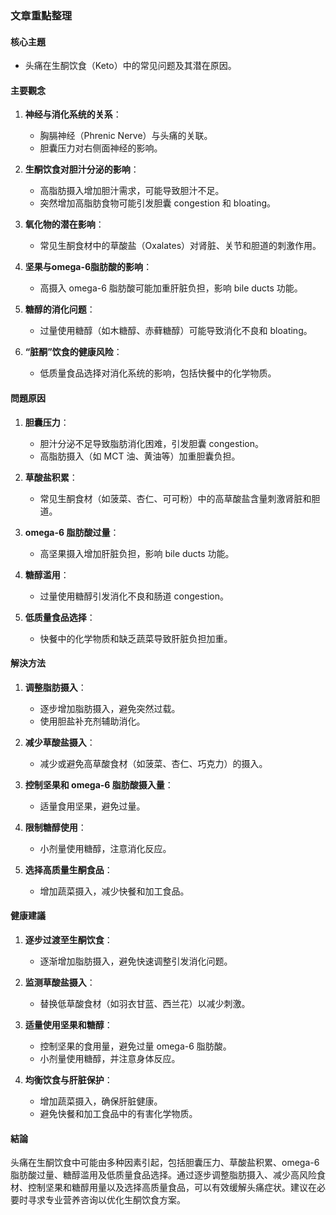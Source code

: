 ### 文章重點整理

#### 核心主題
- 头痛在生酮饮食（Keto）中的常见问题及其潜在原因。

#### 主要觀念
1. **神经与消化系统的关系**：
   - 胸膈神经（Phrenic Nerve）与头痛的关联。
   - 胆囊压力对右侧面神经的影响。

2. **生酮饮食对胆汁分泌的影响**：
   - 高脂肪摄入增加胆汁需求，可能导致胆汁不足。
   - 突然增加高脂肪食物可能引发胆囊 congestion 和 bloating。

3. **氧化物的潜在影响**：
   - 常见生酮食材中的草酸盐（Oxalates）对肾脏、关节和胆道的刺激作用。

4. **坚果与omega-6脂肪酸的影响**：
   - 高摄入 omega-6 脂肪酸可能加重肝脏负担，影响 bile ducts 功能。

5. **糖醇的消化问题**：
   - 过量使用糖醇（如木糖醇、赤藓糖醇）可能导致消化不良和 bloating。

6. **“脏酮”饮食的健康风险**：
   - 低质量食品选择对消化系统的影响，包括快餐中的化学物质。

#### 問題原因
1. **胆囊压力**：
   - 胆汁分泌不足导致脂肪消化困难，引发胆囊 congestion。
   - 高脂肪摄入（如 MCT 油、黄油等）加重胆囊负担。

2. **草酸盐积累**：
   - 常见生酮食材（如菠菜、杏仁、可可粉）中的高草酸盐含量刺激肾脏和胆道。

3. **omega-6 脂肪酸过量**：
   - 高坚果摄入增加肝脏负担，影响 bile ducts 功能。

4. **糖醇滥用**：
   - 过量使用糖醇引发消化不良和肠道 congestion。

5. **低质量食品选择**：
   - 快餐中的化学物质和缺乏蔬菜导致肝脏负担加重。

#### 解決方法
1. **调整脂肪摄入**：
   - 逐步增加脂肪摄入，避免突然过载。
   - 使用胆盐补充剂辅助消化。

2. **减少草酸盐摄入**：
   - 减少或避免高草酸食材（如菠菜、杏仁、巧克力）的摄入。

3. **控制坚果和 omega-6 脂肪酸摄入量**：
   - 适量食用坚果，避免过量。

4. **限制糖醇使用**：
   - 小剂量使用糖醇，注意消化反应。

5. **选择高质量生酮食品**：
   - 增加蔬菜摄入，减少快餐和加工食品。

#### 健康建議
1. **逐步过渡至生酮饮食**：
   - 逐渐增加脂肪摄入，避免快速调整引发消化问题。

2. **监测草酸盐摄入**：
   - 替换低草酸食材（如羽衣甘蓝、西兰花）以减少刺激。

3. **适量使用坚果和糖醇**：
   - 控制坚果的食用量，避免过量 omega-6 脂肪酸。
   - 小剂量使用糖醇，并注意身体反应。

4. **均衡饮食与肝脏保护**：
   - 增加蔬菜摄入，确保肝脏健康。
   - 避免快餐和加工食品中的有害化学物质。

#### 結論
头痛在生酮饮食中可能由多种因素引起，包括胆囊压力、草酸盐积累、omega-6 脂肪酸过量、糖醇滥用及低质量食品选择。通过逐步调整脂肪摄入、减少高风险食材、控制坚果和糖醇用量以及选择高质量食品，可以有效缓解头痛症状。建议在必要时寻求专业营养咨询以优化生酮饮食方案。